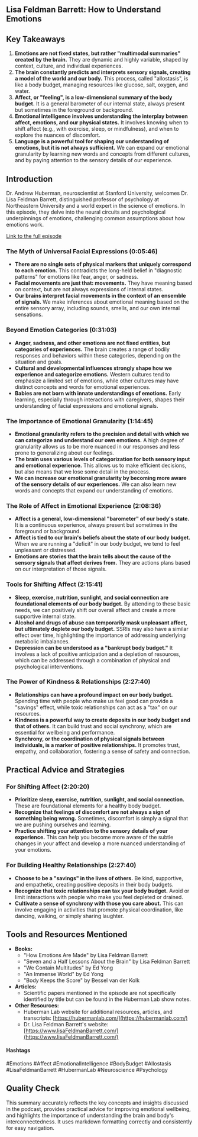 ## Lisa Feldman Barrett: How to Understand Emotions
## Key Takeaways
1. **Emotions are not fixed states, but rather "multimodal summaries" created by the brain.** They are dynamic and highly variable, shaped by context, culture, and individual experiences.
2. **The brain constantly predicts and interprets sensory signals, creating a model of the world and our body.** This process, called "allostasis", is like a body budget, managing resources like glucose, salt, oxygen, and water.
3. **Affect, or "feeling", is a low-dimensional summary of the body budget.** It is a general barometer of our internal state, always present but sometimes in the foreground or background.
4. **Emotional intelligence involves understanding the interplay between affect, emotions, and our physical states.** It involves knowing when to shift affect (e.g., with exercise, sleep, or mindfulness), and when to explore the nuances of discomfort.
5. **Language is a powerful tool for shaping our understanding of emotions, but it is not always sufficient.** We can expand our emotional granularity by learning new words and concepts from different cultures, and by paying attention to the sensory details of our experience.

## Introduction

Dr. Andrew Huberman, neuroscientist at Stanford University, welcomes Dr. Lisa Feldman Barrett, distinguished professor of psychology at Northeastern University and a world expert in the science of emotions. In this episode, they delve into the neural circuits and psychological underpinnings of emotions, challenging common assumptions about how emotions work.

[Link to the full episode](https://www.youtube.com/watch?v=FeRgqJVALMQ)

### The Myth of Universal Facial Expressions (0:05:46)

- **There are no single sets of physical markers that uniquely correspond to each emotion.**  This contradicts the long-held belief in "diagnostic patterns" for emotions like fear, anger, or sadness.
- **Facial movements are just that: movements.** They have meaning based on context, but are not always expressions of internal states.
- **Our brains interpret facial movements in the context of an ensemble of signals.** We make inferences about emotional meaning based on the entire sensory array, including sounds, smells, and our own internal sensations.

### Beyond Emotion Categories (0:31:03)

- **Anger, sadness, and other emotions are not fixed entities, but categories of experiences.** The brain creates a range of bodily responses and behaviors within these categories, depending on the situation and goals.
- **Cultural and developmental influences strongly shape how we experience and categorize emotions.**  Western cultures tend to emphasize a limited set of emotions, while other cultures may have distinct concepts and words for emotional experiences.
- **Babies are not born with innate understandings of emotions.**  Early learning, especially through interactions with caregivers, shapes their understanding of facial expressions and emotional signals.

### The Importance of Emotional Granularity (1:14:45)

- **Emotional granularity refers to the precision and detail with which we can categorize and understand our own emotions.**  A high degree of granularity allows us to be more nuanced in our responses and less prone to generalizing about our feelings.
- **The brain uses various levels of categorization for both sensory input and emotional experience.**  This allows us to make efficient decisions, but also means that we lose some detail in the process.
- **We can increase our emotional granularity by becoming more aware of the sensory details of our experiences.** We can also learn new words and concepts that expand our understanding of emotions.

### The Role of Affect in Emotional Experience (2:08:36)

- **Affect is a general, low-dimensional "barometer" of our body's state.** It is a continuous experience, always present but sometimes in the foreground or background.
- **Affect is tied to our brain's beliefs about the state of our body budget.**  When we are running a "deficit" in our body budget, we tend to feel unpleasant or distressed.
- **Emotions are stories that the brain tells about the cause of the sensory signals that affect derives from.** They are actions plans based on our interpretation of those signals.

### Tools for Shifting Affect (2:15:41)

- **Sleep, exercise, nutrition, sunlight, and social connection are foundational elements of our body budget.** By attending to these basic needs, we can positively shift our overall affect and create a more supportive internal state.
- **Alcohol and drugs of abuse can temporarily mask unpleasant affect, but ultimately deplete our body budget.** SSRIs may also have a similar effect over time, highlighting the importance of addressing underlying metabolic imbalances.
- **Depression can be understood as a "bankrupt body budget."** It involves a lack of positive anticipation and a depletion of resources, which can be addressed through a combination of physical and psychological interventions.

### The Power of  Kindness & Relationships (2:27:40)

- **Relationships can have a profound impact on our body budget.**  Spending time with people who make us feel good can provide a "savings" effect, while toxic relationships can act as a "tax" on our resources.
- **Kindness is a powerful way to create deposits in our body budget and that of others.**  It can build trust and social synchrony, which are essential for wellbeing and performance.
- **Synchrony, or the coordination of physical signals between individuals, is a marker of positive relationships.** It promotes trust, empathy, and collaboration, fostering a sense of safety and connection.

## Practical Advice and Strategies

### For Shifting Affect (2:20:20)

- **Prioritize sleep, exercise, nutrition, sunlight, and social connection.** These are foundational elements for a healthy body budget.
- **Recognize that feelings of discomfort are not always a sign of something being wrong.**  Sometimes, discomfort is simply a signal that we are pushing ourselves and learning.
- **Practice shifting your attention to the sensory details of your experience.** This can help you become more aware of the subtle changes in your affect and develop a more nuanced understanding of your emotions.

### For Building Healthy Relationships (2:27:40)

- **Choose to be a "savings" in the lives of others.**  Be kind, supportive, and empathetic, creating positive deposits in their body budgets.
- **Recognize that toxic relationships can tax your body budget.**  Avoid or limit interactions with people who make you feel depleted or drained.
- **Cultivate a sense of synchrony with those you care about.**  This can involve engaging in activities that promote physical coordination, like dancing, walking, or simply sharing laughter. 

## Tools and Resources Mentioned

- **Books:**
  - "How Emotions Are Made" by Lisa Feldman Barrett
  - "Seven and a Half Lessons About the Brain" by Lisa Feldman Barrett
  - "We Contain Multitudes" by Ed Yong
  - "An Immense World" by Ed Yong
  - "Body Keeps the Score" by Bessel van der Kolk 
- **Articles:**
  - Scientific papers mentioned in the episode are not specifically identified by title but can be found in the Huberman Lab show notes.
- **Other Resources:**
  - Huberman Lab website for additional resources, articles, and transcripts: [https://hubermanlab.com/](https://hubermanlab.com/)
  - Dr. Lisa Feldman Barrett's website: [https://www.lisaFeldmanBarrett.com/](https://www.lisaFeldmanBarrett.com/)

#### Hashtags  
#Emotions #Affect #EmotionalIntelligence #BodyBudget #Allostasis #LisaFeldmanBarrett #HubermanLab #Neuroscience #Psychology

## Quality Check
This summary accurately reflects the key concepts and insights discussed in the podcast, provides practical advice for improving emotional wellbeing, and highlights the importance of understanding the brain and body's interconnectedness. It uses markdown formatting correctly and consistently for easy navigation. 
